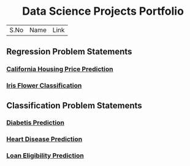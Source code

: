 <h1 align="center"> Data Science Projects Portfolio </h1>

<table>
<head>
  <tr>
    <td>S.No</td>
    <td>Name</td>
    <td>Link</td>
  </tr>
</head>

</table>

## Regression Problem Statements

### [California Housing Price Prediction](https://github.com/santhulak/Streamlit_WebApplication_Apps/tree/main/California%20Housing%20Price%20Prediction)
### [Iris Flower Classification](https://github.com/santhulak/Streamlit_WebApplication_Apps/tree/main/Iris%20Flower%20Classification)

## Classification Problem Statements

### [Diabetis Prediction](https://github.com/santhulak/Streamlit_WebApplication_Apps/tree/main/Diabetes%20Prediction)
### [Heart Disease Prediction](https://github.com/santhulak/Streamlit_WebApplication_Apps/tree/main/Heart%20Disease%20Prediction)
### [Loan Eligibility Prediction](https://github.com/santhulak/Streamlit_WebApplication_Apps/tree/main/Loan%20Eligibility%20Prediction)
